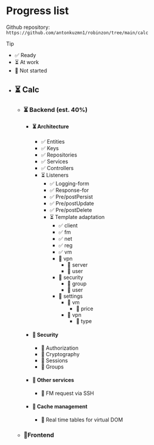 # Progress list

Github repository:
`https://github.com/antonkuzmn1/robinzon/tree/main/calc`

> [!TIP]
> - ✅ Ready
> - ⏳ At work
> - 🛑 Not started

- ## ⏳ Calc
  - ### ⏳ Backend (est. 40%)
    - #### ⏳ Architecture
      - ✅ Entities
      - ✅ Keys
      - ✅ Repositories
      - ✅ Services
      - ✅ Controllers
      - ⏳ Listeners
        - ✅ Logging-form
        - ✅ Response-for
        - ✅ Pre/postPersist
        - ✅ Pre/postUpdate
        - ✅ Pre/postDelete
        - ⏳ Template adaptation
          - ✅ client
          - ✅ fm
          - ✅ net
          - ✅ reg
          - ✅ vm
          - 🛑 vpn
            - 🛑 server
            - 🛑 user
          - 🛑 security
            - 🛑 group
            - 🛑 user
          - 🛑 settings
            - 🛑 vm
              - 🛑 price
            - 🛑 vpn
              - 🛑 type
    - #### 🛑 Security
      - 🛑 Authorization
      - 🛑 Cryptography
      - 🛑 Sessions
      - 🛑 Groups
    - #### 🛑 Other services
      - 🛑 FM request via SSH
    - #### 🛑 Cache management
      - 🛑 Real time tables for virtual DOM
  - ### 🛑Frontend